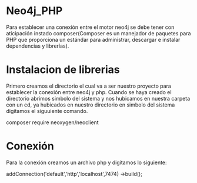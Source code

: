 # Neo4j_PHP
Para establecer una conexión entre el motor neo4j se debe tener con aticipación instado composer(Composer es un manejador de paquetes para PHP que proporciona un estándar para administrar, descargar e instalar dependencias y librerías).

# Instalacion de librerias
Primero creamos el directorio el cual va a ser nuestro proyecto para establecer la conexión entre neo4j y php. Cuando se haya creado el directorio abrimos simbolo del sistema y nos hubicamos en nuestra carpeta con un cd, ya hubicados en nuestro directorio en simbolo del sistema digitamos el siguuiente comando.

composer require neoxygen/neoclient

# Conexión
Para la conexión creamos un archivo php y digitamos lo siguiente:

<?php

require_once 'vendor/autoload.php';

use Neoxygen\NeoClient\ClientBuilder;

$client = ClientBuilder::create()
    ->addConnection('default','http','localhost',7474)
    ->build();
